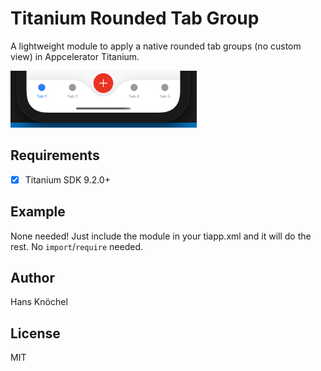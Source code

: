 # Titanium Rounded Tab Group

A lightweight module to apply a native rounded tab groups (no custom view) in Appcelerator Titanium.

<img src=".github/example.png" height="91" />

## Requirements

- [x] Titanium SDK 9.2.0+

## Example

None needed! Just include the module in your tiapp.xml and it will do the rest. No `import`/`require` needed.

## Author

Hans Knöchel

## License

MIT